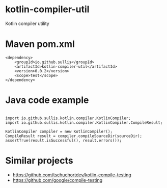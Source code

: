 # kotlin-compiler-util

Kotlin compiler utility

# Maven pom.xml

```
<dependency>
    <groupId>io.github.sullis</groupId>
    <artifactId>kotlin-compiler-util</artifactId>
    <version>0.0.2</version>
    <scope>test</scope>
</dependency>

```

# Java code example

```

import io.github.sullis.kotlin.compiler.KotlinCompiler;
import io.github.sullis.kotlin.compiler.KotlinCompiler.CompileResult;

KotlinCompiler compiler = new KotlinCompiler();
CompileResult result = compiler.compileSourceDir(sourceDir);
assertTrue(result.isSuccessful(), result.errors());

```

# Similar projects

- https://github.com/tschuchortdev/kotlin-compile-testing
- https://github.com/google/compile-testing
